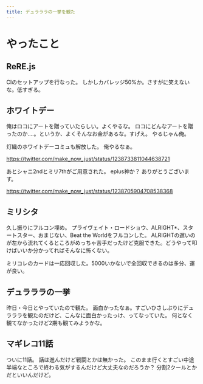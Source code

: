 ```yaml
---
title: デュラララの一挙を観た
---
```


# やったこと

## ReRE.js

CIのセットアップを行なった。
しかしカバレッジ50%か。さすがに笑えないな。低すぎる。

## ホワイトデー

俺はロコにアートを贈っていたらしい。よくやるな。
ロコにどんなアートを贈ったのか‥‥。というか、よくそんなお金があるな。すげえ。
やるじゃん俺。

灯織のホワイトデーコミュも解放した。
俺やるなぁ。

<https://twitter.com/make_now_just/status/1238733811044638721>

あとシャニ2ndとミリ7thがご用意された。
eplus神か？
ありがとうございます。

<https://twitter.com/make_now_just/status/1238705904708538368>

## ミリシタ

久し振りにフルコン埋め。
プライヴェイト・ロードショウ、ALRIGHT*、スタートスター、おまじない、Beat the Worldをフルコンした。
ALRIGHTの遅いのが左から流れてくるところがめっちゃ苦手だったけど克服できた。どうやって叩けばいいか分かってればそんなに怖くない。

ミリコレのカードは一応回収した。5000いかないで全回収できるのは多分、運が良い。

## デュラララの一挙

昨日・今日とやっていたので観た。
面白かったなぁ。すごいひさしぶりにデュラララを観たのだけど、こんなに面白かったっけ、ってなっていた。
何となく観てなかったけど2期も観てみようかな。

## マギレコ11話

ついに11話。
話は進んだけど戦闘とかは無かった。
このまま行くとすごい中途半端なところで終わる気がするんだけど大丈夫なのだろうか？
分割2クールとかだといいんだけど。
